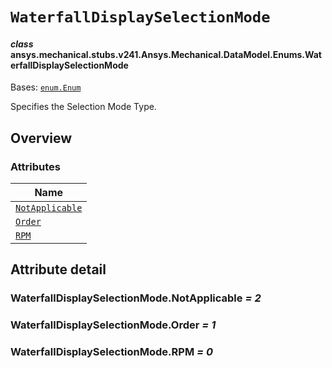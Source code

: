 # `WaterfallDisplaySelectionMode`

<a id="ansys.mechanical.stubs.v241.Ansys.Mechanical.DataModel.Enums.WaterfallDisplaySelectionMode"></a>

#### *class* ansys.mechanical.stubs.v241.Ansys.Mechanical.DataModel.Enums.WaterfallDisplaySelectionMode

Bases: [`enum.Enum`](https://docs.python.org/3/library/enum.html#enum.Enum)

Specifies the Selection Mode Type.

<!-- !! processed by numpydoc !! -->

<a id="overview"></a>

## Overview

### Attributes

| Name |
| ------------------------------------------------------------------- |
| [`NotApplicable`](#WaterfallDisplaySelectionMode.NotApplicable) |
| [`Order`](#WaterfallDisplaySelectionMode.Order) |
| [`RPM`](#WaterfallDisplaySelectionMode.RPM) |

<a id="attribute-detail"></a>

## Attribute detail

<a id="WaterfallDisplaySelectionMode.NotApplicable"></a>

### WaterfallDisplaySelectionMode.NotApplicable *= 2*

<a id="WaterfallDisplaySelectionMode.Order"></a>

### WaterfallDisplaySelectionMode.Order *= 1*

<a id="WaterfallDisplaySelectionMode.RPM"></a>

### WaterfallDisplaySelectionMode.RPM *= 0*


